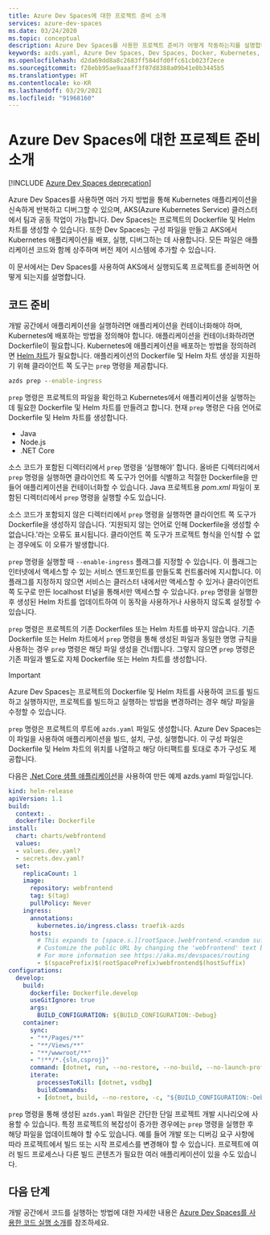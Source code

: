 ```yaml
---
title: Azure Dev Spaces에 대한 프로젝트 준비 소개
services: azure-dev-spaces
ms.date: 03/24/2020
ms.topic: conceptual
description: Azure Dev Spaces를 사용한 프로젝트 준비가 어떻게 작동하는지를 설명합니다.
keywords: azds.yaml, Azure Dev Spaces, Dev Spaces, Docker, Kubernetes, Azure, AKS, Azure Kubernetes Service, 컨테이너
ms.openlocfilehash: d2da69dd8a8c2683ff584dfd0ffc61cb023f2ece
ms.sourcegitcommit: f28ebb95ae9aaaff3f87d8388a09b41e0b3445b5
ms.translationtype: HT
ms.contentlocale: ko-KR
ms.lasthandoff: 03/29/2021
ms.locfileid: "91968160"
---
```

# <a name="how-preparing-a-project-for-azure-dev-spaces-works"></a>Azure Dev Spaces에 대한 프로젝트 준비 소개

[!INCLUDE [Azure Dev Spaces deprecation](../../includes/dev-spaces-deprecation.md)]

Azure Dev Spaces를 사용하면 여러 가지 방법을 통해 Kubernetes 애플리케이션을 신속하게 반복하고 디버그할 수 있으며, AKS(Azure Kubernetes Service) 클러스터에서 팀과 공동 작업이 가능합니다. Dev Spaces는 프로젝트의 Dockerfile 및 Helm 차트를 생성할 수 있습니다. 또한 Dev Spaces는 구성 파일을 만들고 AKS에서 Kubernetes 애플리케이션을 배포, 실행, 디버그하는 데 사용합니다. 모든 파일은 애플리케이션 코드와 함께 상주하며 버전 제어 시스템에 추가할 수 있습니다.

이 문서에서는 Dev Spaces를 사용하여 AKS에서 실행되도록 프로젝트를 준비하면 어떻게 되는지를 설명합니다.

## <a name="prepare-your-code"></a>코드 준비

개발 공간에서 애플리케이션을 실행하려면 애플리케이션을 컨테이너화해야 하며, Kubernetes에 배포하는 방법을 정의해야 합니다. 애플리케이션을 컨테이너화하려면 Dockerfile이 필요합니다. Kubernetes에 애플리케이션을 배포하는 방법을 정의하려면 [Helm 차트](https://docs.helm.sh/)가 필요합니다. 애플리케이션의 Dockerfile 및 Helm 차트 생성을 지원하기 위해 클라이언트 쪽 도구는 `prep` 명령을 제공합니다.

```cmd
azds prep --enable-ingress
```

`prep` 명령은 프로젝트의 파일을 확인하고 Kubernetes에서 애플리케이션을 실행하는 데 필요한 Dockerfile 및 Helm 차트를 만들려고 합니다. 현재 `prep` 명령은 다음 언어로 Dockerfile 및 Helm 차트를 생성합니다.

* Java
* Node.js
* .NET Core

소스 코드가 포함된 디렉터리에서 `prep` 명령을 ‘실행해야’ 합니다. 올바른 디렉터리에서 `prep` 명령을 실행하면 클라이언트 쪽 도구가 언어를 식별하고 적절한 Dockerfile을 만들어 애플리케이션을 컨테이너화할 수 있습니다. Java 프로젝트용 *pom.xml* 파일이 포함된 디렉터리에서 `prep` 명령을 실행할 수도 있습니다.

소스 코드가 포함되지 않은 디렉터리에서 `prep` 명령을 실행하면 클라이언트 쪽 도구가 Dockerfile을 생성하지 않습니다. ‘지원되지 않는 언어로 인해 Dockerfile을 생성할 수 없습니다.’라는 오류도 표시됩니다. 클라이언트 쪽 도구가 프로젝트 형식을 인식할 수 없는 경우에도 이 오류가 발생합니다.

`prep` 명령을 실행할 때 `--enable-ingress` 플래그를 지정할 수 있습니다. 이 플래그는 인터넷에서 액세스할 수 있는 서비스 엔드포인트를 만들도록 컨트롤러에 지시합니다. 이 플래그를 지정하지 않으면 서비스는 클러스터 내에서만 액세스할 수 있거나 클라이언트 쪽 도구로 만든 localhost 터널을 통해서만 액세스할 수 있습니다. `prep` 명령을 실행한 후 생성된 Helm 차트를 업데이트하여 이 동작을 사용하거나 사용하지 않도록 설정할 수 있습니다.

`prep` 명령은 프로젝트의 기존 Dockerfiles 또는 Helm 차트를 바꾸지 않습니다. 기존 Dockerfile 또는 Helm 차트에서 `prep` 명령을 통해 생성된 파일과 동일한 명명 규칙을 사용하는 경우 `prep` 명령은 해당 파일 생성을 건너뜁니다. 그렇지 않으면 `prep` 명령은 기존 파일과 별도로 자체 Dockerfile 또는 Helm 차트를 생성합니다.

> [!IMPORTANT]
> Azure Dev Spaces는 프로젝트의 Dockerfile 및 Helm 차트를 사용하여 코드를 빌드하고 실행하지만, 프로젝트를 빌드하고 실행하는 방법을 변경하려는 경우 해당 파일을 수정할 수 있습니다.

`prep` 명령은 프로젝트의 루트에 `azds.yaml` 파일도 생성합니다. Azure Dev Spaces는 이 파일을 사용하여 애플리케이션을 빌드, 설치, 구성, 실행합니다. 이 구성 파일은 Dockerfile 및 Helm 차트의 위치를 나열하고 해당 아티팩트를 토대로 추가 구성도 제공합니다.

다음은 [.Net Core 샘플 애플리케이션](https://github.com/Azure/dev-spaces/tree/master/samples/dotnetcore/getting-started/webfrontend)을 사용하여 만든 예제 azds.yaml 파일입니다.

```yaml
kind: helm-release
apiVersion: 1.1
build:
  context: .
  dockerfile: Dockerfile
install:
  chart: charts/webfrontend
  values:
  - values.dev.yaml?
  - secrets.dev.yaml?
  set:
    replicaCount: 1
    image:
      repository: webfrontend
      tag: $(tag)
      pullPolicy: Never
    ingress:
      annotations:
        kubernetes.io/ingress.class: traefik-azds
      hosts:
        # This expands to [space.s.][rootSpace.]webfrontend.<random suffix>.<region>.azds.io
        # Customize the public URL by changing the 'webfrontend' text between the $(rootSpacePrefix) and $(hostSuffix) tokens
        # For more information see https://aka.ms/devspaces/routing
        - $(spacePrefix)$(rootSpacePrefix)webfrontend$(hostSuffix)
configurations:
  develop:
    build:
      dockerfile: Dockerfile.develop
      useGitIgnore: true
      args:
        BUILD_CONFIGURATION: ${BUILD_CONFIGURATION:-Debug}
    container:
      sync:
      - "**/Pages/**"
      - "**/Views/**"
      - "**/wwwroot/**"
      - "!**/*.{sln,csproj}"
      command: [dotnet, run, --no-restore, --no-build, --no-launch-profile, -c, "${BUILD_CONFIGURATION:-Debug}"]
      iterate:
        processesToKill: [dotnet, vsdbg]
        buildCommands:
        - [dotnet, build, --no-restore, -c, "${BUILD_CONFIGURATION:-Debug}"]
```

`prep` 명령을 통해 생성된 `azds.yaml` 파일은 간단한 단일 프로젝트 개발 시나리오에 사용할 수 있습니다. 특정 프로젝트의 복잡성이 증가한 경우에는 `prep` 명령을 실행한 후 해당 파일을 업데이트해야 할 수도 있습니다. 예를 들어 개발 또는 디버깅 요구 사항에 따라 프로젝트에서 빌드 또는 시작 프로세스를 변경해야 할 수 있습니다. 프로젝트에 여러 빌드 프로세스나 다른 빌드 콘텐츠가 필요한 여러 애플리케이션이 있을 수도 있습니다.

## <a name="next-steps"></a>다음 단계

개발 공간에서 코드를 실행하는 방법에 대한 자세한 내용은 [Azure Dev Spaces를 사용한 코드 실행 소개][how-it-works-up]를 참조하세요.

[how-it-works-up]: how-dev-spaces-works-up.md